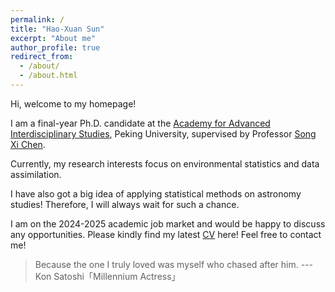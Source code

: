 ```yaml
---
permalink: /
title: "Hao-Xuan Sun"
excerpt: "About me"
author_profile: true
redirect_from: 
  - /about/
  - /about.html
---
```


Hi, welcome to my homepage!

I am a final-year Ph.D. candidate at the [Academy for Advanced Interdisciplinary Studies](https://www.aais.pku.edu.cn/en/), Peking University, supervised by Professor [Song Xi Chen](https://www.songxichen.com/).

Currently, my research interests focus on environmental statistics and data assimilation. 

I have also got a big idea of applying statistical methods on astronomy studies! Therefore, I will always wait for such a chance.

I am on the 2024-2025 academic job market and would be happy to discuss any opportunities.
Please kindly find my latest [CV](https://sun-haoxuan.github.io/files/Curriculum_Vita_Jul_2024.pdf)  here! Feel free to contact me!


<!-- > だって私、あの人を追いかけてる私が好きなんだもの --- 今敏「千年女優」<br> Because what I truly loved was the self chasing after him --- Kon Satoshi「Millennium Actress」 -->
<!-- Because what I truly cherished was none other than myself who chased after him. -->
> Because the one I truly loved was myself who chased after him. --- Kon Satoshi「Millennium Actress」
